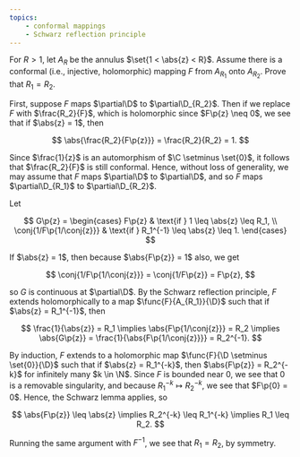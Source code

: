 ```yaml
---
topics:
    - conformal mappings
    - Schwarz reflection principle
---
```


<problem>

For $R > 1$, let $A_R$ be the annulus $\set{1 < \abs{z} < R}$. Assume there is a conformal (i.e., injective, holomorphic) mapping $F$ from $A_{R_1}$ onto $A_{R_2}$. Prove that $R_1 = R_2$.

</problem>

<solution>

First, suppose $F$ maps $\partial\D$ to $\partial\D_{R_2}$. Then if we replace $F$ with $\frac{R_2}{F}$, which is holomorphic since $F\p{z} \neq 0$, we see that if $\abs{z} = 1$, then

$$
\abs{\frac{R_2}{F\p{z}}}
    = \frac{R_2}{R_2}
    = 1.
$$

Since $\frac{1}{z}$ is an automorphism of $\C \setminus \set{0}$, it follows that $\frac{R_2}{F}$ is still conformal. Hence, without loss of generality, we may assume that $F$ maps $\partial\D$ to $\partial\D$, and so $F$ maps $\partial\D_{R_1}$ to $\partial\D_{R_2}$.

Let

$$
G\p{z}
    =   \begin{cases}
            F\p{z} & \text{if } 1 \leq \abs{z} \leq R_1, \\
            \conj{1/F\p{1/\conj{z}}} & \text{if } R_1^{-1} \leq \abs{z} \leq 1.
        \end{cases}
$$

If $\abs{z} = 1$, then because $\abs{F\p{z}} = 1$ also, we get

$$
\conj{1/F\p{1/\conj{z}}}
    = \conj{1/F\p{z}}
    = F\p{z},
$$

so $G$ is continuous at $\partial\D$. By the Schwarz reflection principle, $F$ extends holomorphically to a map $\func{F}{A_{R_1}}{\D}$ such that if $\abs{z} = R_1^{-1}$, then

$$
\frac{1}{\abs{z}}
    = R_1
\implies
\abs{F\p{1/\conj{z}}}
    = R_2
\implies
\abs{G\p{z}}
    = \frac{1}{\abs{F\p{1/\conj{z}}}}
    = R_2^{-1}.
$$

By induction, $F$ extends to a holomorphic map $\func{F}{\D \setminus \set{0}}{\D}$ such that if $\abs{z} = R_1^{-k}$, then $\abs{F\p{z}} = R_2^{-k}$ for infinitely many $k \in \N$. Since $F$ is bounded near $0$, we see that $0$ is a removable singularity, and because $R_1^{-k} \mapsto R_2^{-k}$, we see that $F\p{0} = 0$. Hence, the Schwarz lemma applies, so

$$
\abs{F\p{z}} \leq \abs{z}
\implies R_2^{-k} \leq R_1^{-k}
\implies R_1 \leq R_2.
$$

Running the same argument with $F^{-1}$, we see that $R_1 = R_2$, by symmetry.

</solution>
